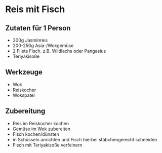# Reis mit Fisch

## Zutaten für 1 Person

- 200g Jasminreis
- 200-250g Asia-/Wokgemüse
- 2 Filets Fisch. z.B. Wildlachs oder Pangasius
- Teriyakisoße

## Werkzeuge
- Wok
- Reiskocher
- Wokspatel

## Zubereitung

- Reis im Reiskocher kochen
- Gemüse im Wok zubereiten
- Fisch kochen/dünsten
- in Schüsseln anrichten und Fisch hierbei stäbchengerecht schneiden
- Fisch mit Teriyakisoße verfeinern
